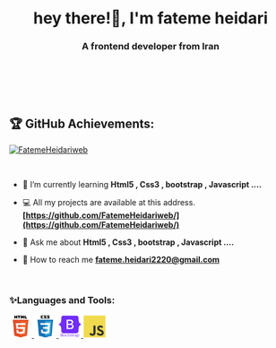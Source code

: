 <h1 align="center">hey there!👋, I'm fateme heidari</h1>

<h3 align="center">A frontend developer from Iran</h3>
<br>
<br>
<br>
<br>
<h2 align="left">🏆 GitHub Achievements:</h2>
<p align="left"> <a href="https://github.com/ryo-ma/github-profile-trophy"><img src="https://github-profile-trophy.vercel.app/?username=FatemeHeidariweb" alt="FatemeHeidariweb" /></a> </p>
<br>

- 🌱 I’m currently learning **Html5 , Css3 , bootstrap , Javascript ....**

- 💻  All my projects are available at this address. **[https://github.com/FatemeHeidariweb/](https://github.com/FatemeHeidariweb/)**

- 💬 Ask me about **Html5 , Css3 , bootstrap , Javascript ....**

- 📲 How to reach me **fateme.heidari2220@gmail.com**
<br>
<h3 align="left">✨Languages and Tools:</h3>
<p align="left"> <a href="https://www.w3.org/html/" target="_blank" rel="noreferrer"> <img src="https://raw.githubusercontent.com/devicons/devicon/master/icons/html5/html5-original-wordmark.svg" alt="html5" width="40" height="40"/> </a><a href="https://www.w3schools.com/css/" target="_blank" rel="noreferrer"> <img src="https://raw.githubusercontent.com/devicons/devicon/master/icons/css3/css3-original-wordmark.svg" alt="css3" width="40" height="40"/> </a><a href="https://getbootstrap.com" target="_blank" rel="noreferrer"> <img src="https://raw.githubusercontent.com/devicons/devicon/master/icons/bootstrap/bootstrap-plain-wordmark.svg" alt="bootstrap" width="40" height="40"/> </a> <a href="https://developer.mozilla.org/en-US/docs/Web/JavaScript" target="_blank" rel="noreferrer"> <img src="https://raw.githubusercontent.com/devicons/devicon/master/icons/javascript/javascript-original.svg" alt="javascript" width="40" height="40"/> </a> </p>

